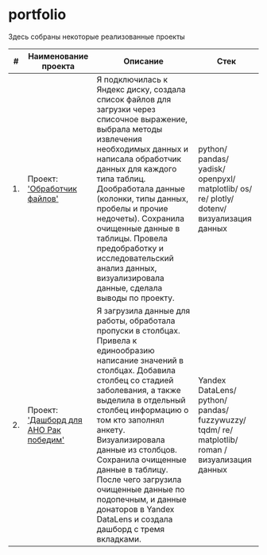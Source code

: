 # portfolio

Здесь собраны некоторые реализованные проекты

| #    | Наименование проекта                | Описание                                                     | Стек                                                         |
| ---- | ------------------------------------------------------------ | ------------------------------------------------------------ | ------------------------------------------------------------ |
| 1.   |  Проект: ['Обработчик файлов'](https://github.com/KantaevaDaria/portfolio/tree/main/%D0%9F%D1%80%D0%BE%D0%B5%D0%BA%D1%82%3A%20%D0%9E%D0%B1%D1%80%D0%B0%D0%B1%D0%BE%D1%82%D1%87%D0%B8%D0%BA%20%D1%84%D0%B0%D0%B9%D0%BB%D0%BE%D0%B2) | Я подключилась к Яндекс диску, создала список файлов для загрузки через списочное выражение, выбрала методы извлечения необходимых данных и написала обработчик данных для каждого типа таблиц. Дообработала данные (колонки, типы данных, пробелы и прочие недочеты). Сохранила очищенные данные в таблицы. Провела предобработку и исследовательский анализ данных, визуализировала данные, сделала выводы по проекту. | python/ pandas/ yadisk/ openpyxl/ matplotlib/ os/ re/ plotly/ dotenv/ визуализация данных       |
| 2.   |  Проект: ['Дашборд для АНО Рак победим'](https://github.com/KantaevaDaria/portfolio/tree/main/%D0%9F%D1%80%D0%BE%D0%B5%D0%BA%D1%82%3A%20%D0%94%D0%B0%D1%88%D0%B1%D0%BE%D1%80%D0%B4%20%D0%B4%D0%BB%D1%8F%20%D0%90%D0%9D%D0%9E%20%D0%A0%D0%B0%D0%BA%20%D0%BF%D0%BE%D0%B1%D0%B5%D0%B4%D0%B8%D0%BC) | Я загрузила данные для работы, обработала пропуски в столбцах. Привела к единообразию написание значений в столбцах. Добавила столбец со стадией заболевания, а также выделила в отдельный столбец информацию о том кто заполнял анкету. Визуализировала данные из столбцов. Сохранила очищенные данные в таблицу. После чего загрузила очищенные данные по подопечным, и данные донаторов в Yandex DataLens и создала дашборд с тремя вкладками. | Yandex DataLens/ python/ pandas/ fuzzywuzzy/ tqdm/ re/ matplotlib/ roman / визуализация данных       |

